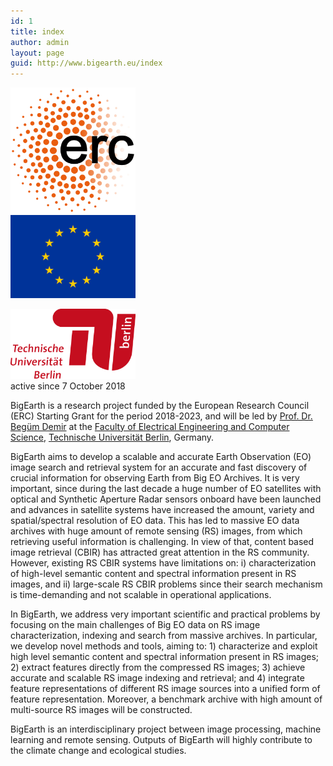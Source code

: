 ```yaml
---
id: 1
title: index
author: admin
layout: page
guid: http://www.bigearth.eu/index
---
```


<div class="bg-faded p-4 my-4">
<!-- Image Carousel -->
<!--
	<div id="carouselExampleIndicators" class="carousel slide" data-ride="carousel">
		<ol class="carousel-indicators">
			<li data-target="#carouselExampleIndicators" data-slide-to="0" class="active"></li>
			<li data-target="#carouselExampleIndicators" data-slide-to="1"></li>
			<li data-target="#carouselExampleIndicators" data-slide-to="2"></li>
		</ol>
		<div class="carousel-inner" role="listbox">
			<div class="carousel-item active">
				<img class="d-block img-fluid w-100" src="./assets/images/test/slide-1.jpg" alt="">
				<div class="carousel-caption d-none d-md-block">
					<h3 class="text-shadow">First Slide</h3>
					<p class="text-shadow">This is the caption for the first slide.</p>
				</div>
			</div>
          	<div class="carousel-item">
              <img class="d-block img-fluid w-100" src="./assets/images/test/slide-2.jpg" alt="">
              <div class="carousel-caption d-none d-md-block">
                <h3 class="text-shadow">Second Slide</h3>
                <p class="text-shadow">This is the caption for the second slide.</p>
              </div>
            </div>
            <div class="carousel-item">
              <img class="d-block img-fluid w-100" src="./assets/images/test/slide-3.jpg" alt="">
              <div class="carousel-caption d-none d-md-block">
                <h3 class="text-shadow">Third Slide</h3>
                <p class="text-shadow">This is the caption for the third slide.</p>
              </div>
            </div>
          </div>
          <a class="carousel-control-prev" href="#carouselExampleIndicators" role="button" data-slide="prev">
            <span class="carousel-control-prev-icon" aria-hidden="true"></span>
            <span class="sr-only">Previous</span>
          </a>
          <a class="carousel-control-next" href="#carouselExampleIndicators" role="button" data-slide="next">
            <span class="carousel-control-next-icon" aria-hidden="true"></span>
            <span class="sr-only">Next</span>
          </a>
        </div>
        // Welcome Message
        <div class="text-center mt-4">
          <div class="text-heading text-muted text-lg">Welcome To</div>
          <h1 class="my-2">Business Casual</h1>
          <div class="text-heading text-muted text-lg">By
            <strong>Start Bootstrap</strong>
          </div>
        </div>
      </div>
-->
	<div class="bg-faded p-4 my-4 text-justify">
		<div class="row">
		<div class="col-sm-3">
      <div class="row">
        <div class="col-12">
    			<a href="https://erc.europa.eu" target="_blank">
    				<img class="img-fluid float-left pb-3 d-none d-lg-block" src="./assets/images/ERC_logo_339px.png" width="200px" alt="">
    			</a>
    			<br>
    			<a href="https://europa.eu/european-union/index_en" target="_blank">
    				<img class="img-fluid float-left pb-3 d-none d-lg-block" src="./assets/images/EU_flag.jpg" width="200px" alt="">
    			</a>
    			<br>
    			<a href="https://www.tu-berlin.de" target="_blank">
    				<img class="img-fluid float-left pb-3 d-none d-lg-block center-block" src="./assets/images/logo_tu_berlin.jpg" width="200px" style="margin-top: 1em" alt="">
			    </a>
        </div>
      </div>
      <div class="row">
        <div class="col-12">
          <script type="text/javascript" src="//rf.revolvermaps.com/0/0/8.js?i=5fhitruebjb&amp;m=6&amp;c=ff0000&amp;cr1=ffffff&amp;f=lucida_console&amp;l=33" async="async"></script>
          <span class="text-muted small float-right">active since 7 October 2018</span>
        </div>
      </div>
		</div>
    <div class="col-sm-9">
<p>BigEarth is a research project funded by the European Research Council (ERC) Starting Grant for the period 2018-2023, and will be led by <a href="http://www.begumdemir.com" target="_blank">Prof. Dr. Begüm Demir</a> at the <a href="http://www.eecs.tu-berlin.de/menue/faculty_iv_electrical_engineering_and_computer_science/parameter/de/?no_cache=1" target="_blank">Faculty of Electrical Engineering and Computer Science</a>, <a href="https://www.tu-berlin.de" target="_blank">Technische Universität Berlin</a>, Germany.</p>

<p>BigEarth aims to develop a scalable and accurate Earth Observation (EO) image search and retrieval system for an accurate and fast discovery of crucial information for observing Earth from Big EO Archives. It is very important, since during the last decade a huge number of EO satellites with optical and Synthetic Aperture Radar sensors onboard have been launched and advances in satellite systems have increased the amount, variety and spatial/spectral resolution of EO data. This has led to massive EO data archives with huge amount of remote sensing (RS) images, from which retrieving useful information is challenging. In view of that, content based image retrieval (CBIR) has attracted great attention in the RS community. However, existing RS CBIR systems have limitations on: i) characterization of high-level semantic content and spectral information present in RS images, and ii) large-scale RS CBIR problems since their search mechanism is time-demanding and not scalable in operational applications.</p>

<p>In BigEarth, we address very important scientific and practical problems by focusing on the main challenges of Big EO data on RS image characterization, indexing and search from massive archives. In particular, we develop novel methods and tools, aiming to: 1) characterize and exploit high level semantic content and spectral information present in RS images; 2) extract features directly from the compressed RS images; 3) achieve accurate and scalable RS image indexing and retrieval; and 4) integrate feature representations of different RS image sources into a unified form of feature representation. Moreover, a benchmark archive with high amount of multi-source RS images will be constructed.</p>

<p>BigEarth is an interdisciplinary project between image processing, machine learning and remote sensing. Outputs of BigEarth will highly contribute to the climate change and ecological studies.</p>
    </div>
    </div>
  </div>
</div>
